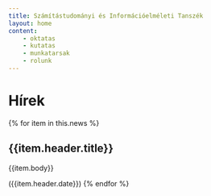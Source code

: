 ```yaml
---
title: Számítástudományi és Információelméleti Tanszék
layout: home
content:
    - oktatas
    - kutatas
    - munkatarsak
    - rolunk
---
```

# Hírek

{% for item in this.news %}
## {{item.header.title}} 
{{item.body}}

({{item.header.date}})
{% endfor %}

